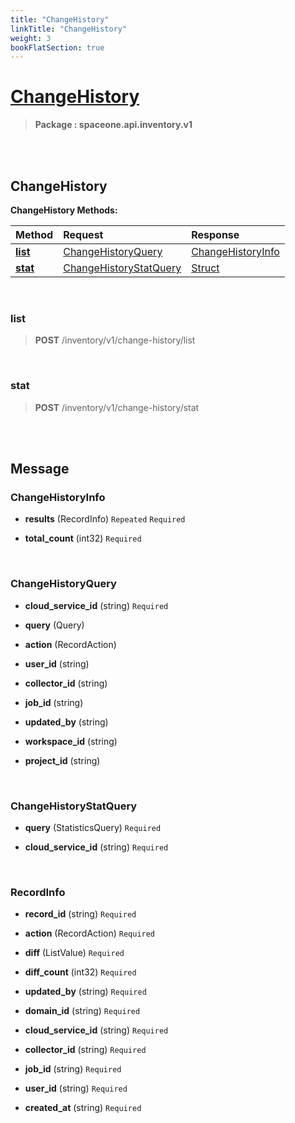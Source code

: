 ```yaml
---
title: "ChangeHistory"
linkTitle: "ChangeHistory"
weight: 3
bookFlatSection: true
---
```

# [ChangeHistory](#ChangeHistory)



>  **Package : spaceone.api.inventory.v1**

<br>
<br>

## ChangeHistory





**ChangeHistory Methods:**


| Method | Request | Response |
| :----- | :-------- | :-------- |
| [**list**](./ChangeHistory#list) | [ChangeHistoryQuery](ChangeHistory#changehistoryquery) | [ChangeHistoryInfo](ChangeHistory#changehistoryinfo) |
| [**stat**](./ChangeHistory#stat) | [ChangeHistoryStatQuery](ChangeHistory#changehistorystatquery) | [Struct](ChangeHistory#struct) |



    
<br>

### list





> **POST** /inventory/v1/change-history/list
>






    
<br>

### stat





> **POST** /inventory/v1/change-history/stat
>






    


<br>
<br>

## Message



### ChangeHistoryInfo
* **results** (RecordInfo)  `Repeated`    `Required` 

    
* **total_count** (int32)   `Required` 

    <br>

### ChangeHistoryQuery
* **cloud_service_id** (string)   `Required` 

    
* **query** (Query)  

    
* **action** (RecordAction)  

    
* **user_id** (string)  

    
* **collector_id** (string)  

    
* **job_id** (string)  

    
* **updated_by** (string)  

    
* **workspace_id** (string)  

    
* **project_id** (string)  

    <br>

### ChangeHistoryStatQuery
* **query** (StatisticsQuery)   `Required` 

    
* **cloud_service_id** (string)   `Required` 

    <br>

### RecordInfo
* **record_id** (string)   `Required` 

    
* **action** (RecordAction)   `Required` 

    
* **diff** (ListValue)   `Required` 

    
* **diff_count** (int32)   `Required` 

    
* **updated_by** (string)   `Required` 

    
* **domain_id** (string)   `Required` 

    
* **cloud_service_id** (string)   `Required` 

    
* **collector_id** (string)   `Required` 

    
* **job_id** (string)   `Required` 

    
* **user_id** (string)   `Required` 

    
* **created_at** (string)   `Required` 

    <br>
